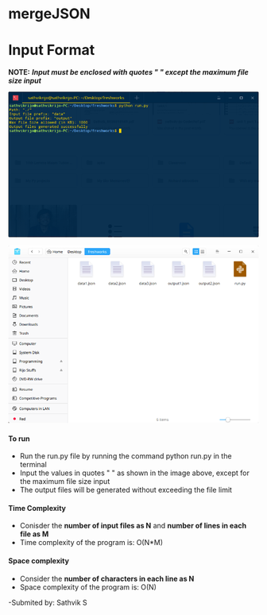 # mergeJSON

# Input Format
__NOTE:__ _**Input must be enclosed with quotes " " except the maximum file size input**_

![INPUTFOMRAT](https://github.com/sathvikrijo/mergeJSON/blob/master/input%20format.png)


![OUTPUTFOMAT](https://github.com/sathvikrijo/mergeJSON/blob/master/demo.png)



#### To run
* Run the run.py file by running the command python run.py in the terminal
* Input the values in quotes " " as shown in the image above, except for the maximum file size input
* The output files will be generated without exceeding the file limit

#### Time Complexity
* Conisder the __number of input files as N__ and __number of lines in each file as M__
* Time complexity of the program is: O(N*M)

#### Space complexity
* Consider the __number of characters in each line as N__
* Space complexity of the program is: O(N)

-Submited by: Sathvik S
